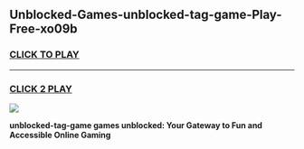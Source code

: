 
## Unblocked-Games-unblocked-tag-game-Play-Free-xo09b
<h3>
<a href="https://premium76.site?title=unblocked-tag-game&ref=19M">CLICK TO PLAY</a></h3>
<hr>

<h3>
<a href="https://premium76.site?title=unblocked-tag-game&ref=19M">CLICK 2 PLAY</a>
  
</h3>

<a href="https://premium76.site?title=unblocked-tag-game&ref=19M"><img src="https://clearcache.store/games.png"></a>


**unblocked-tag-game games unblocked: Your Gateway to Fun and Accessible Online Gaming**
